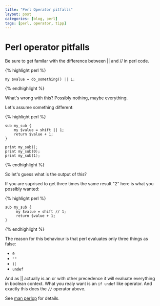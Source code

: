 ```yaml
---
title: "Perl Operator pitfalls"
layout: post
categories: [blog, perl]
tags: [perl, operator, tipp]
---
```


# Perl operator pitfalls

Be sure to get familar with the difference between || and // in perl code.

{% highlight perl %}

    my $value = do_something() || 1;

{% endhighlight %}

What's wrong with this? Possibly nothing, maybe everything.

Let's assume something different:

{% highlight perl %}

    sub my_sub {
        my $value = shift || 1;
        return $value + 1;
    }

    print my_sub();
    print my_sub(0);
    print my_sub(1);

{% endhighlight %}

So let's guess what is the output of this?

If you are suprised to get three times the same result "2" here is what you
possibly wanted:

{% highlight perl %}

    sub my_sub {
         my $value = shift // 1;
         return $value + 1;
    }

{% endhighlight %}

The reason for this behaviour is that perl evaluates only three things as 
false:

* `0`
* `""`
* `()`
* `undef`

And as || actually is an or with other precedence it will evaluate everything
in boolean context. What you realy want is an `if undef` like operator. And
exactly this does the `//` operator above.

See [man perlop](http://perldoc.perl.org/perlop.html) for details.
